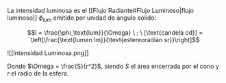 La intensidad luminosa es el [[Flujo Radiante#Flujo Luminoso|flujo luminoso]] $\phi_\text{lum}$ emitido por unidad de ángulo sólido:

$$I = \frac{\phi_\text{lum}}{\Omega} \ ; \ [\text{candela cd}] = \left[\frac{\text{lumen lm}}{\text{estereoradián sr}}\right]$$

![[Intensidad Luminosa.png]]

Donde $\Omega = \frac{S}{r^2}$, siendo $S$ el área encerrada por el cono y $r$ el radio de la esfera.
